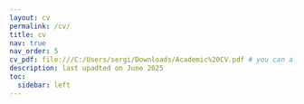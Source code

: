 ```yaml
---
layout: cv
permalink: /cv/
title: cv
nav: true
nav_order: 5
cv_pdf: file:///C:/Users/sergi/Downloads/Academic%20CV.pdf # you can also use external links here
description: last upadted on June 2025
toc:
  sidebar: left
---
```

